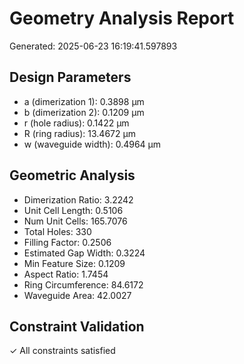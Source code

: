 # Geometry Analysis Report
Generated: 2025-06-23 16:19:41.597893

## Design Parameters
- a (dimerization 1): 0.3898 μm
- b (dimerization 2): 0.1209 μm
- r (hole radius): 0.1422 μm
- R (ring radius): 13.4672 μm
- w (waveguide width): 0.4964 μm

## Geometric Analysis
- Dimerization Ratio: 3.2242
- Unit Cell Length: 0.5106
- Num Unit Cells: 165.7076
- Total Holes: 330
- Filling Factor: 0.2506
- Estimated Gap Width: 0.3224
- Min Feature Size: 0.1209
- Aspect Ratio: 1.7454
- Ring Circumference: 84.6172
- Waveguide Area: 42.0027

## Constraint Validation
✓ All constraints satisfied
